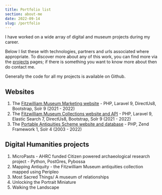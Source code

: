 ```yaml
---
title: Portfolio list
section: about-me
date: 2022-09-14
slug: /portfolio
---
```


I have worked on a wide array of digital and museum projects during my career. 

Below I list these with technologies, partners and urls associated where appropriate. To discover more about any of this work, you can find more via 
the [projects](/projects) pages; if there is something you want to know more about then do contact me.

Generally the code for all my projects is available on Github. 

## Websites 

1. The [Fitzwilliam Museum Marketing website](https://fitzmuseum.cam.ac.uk) - PHP, Laravel 9, DirectUs8, Bootstrap, Solr 9 (2021 - 2022)
2. The [Fitzwilliam Museum Collections website and API](https://data.fitzmuseum.cam.ac.uk) - PHP, Laravel 9, Elastic Search 7, DirectUs8, Bootstrap, Solr 9 (2021 - 2022)
3. The [Portable Antiquities Scheme website and database](https://finds.org.uk) -  PHP, Zend Framework 1, Solr 4 (2003 - 2022)

## Digital Humanities projects

1. MicroPasts - AHRC funded Citizen powered archaeological research project - Python, PostGres, Pybossa
2. Mapping Antiquity - the Fitzwilliam Museum antiquities collection mapped using Peripleo
3. Most Sacred Things/ A museum of relationships 
4. Unlocking the Portrait Miniature 
5. Walking the Landscape 